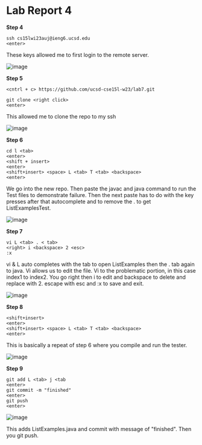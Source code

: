# Lab Report 4

**Step 4**

```
ssh cs15lwi23auj@ieng6.ucsd.edu
<enter>
```

These keys allowed me to first login to the remote server.

![image](https://user-images.githubusercontent.com/122576152/221480709-b27e3f65-87ad-4c91-92d6-bbb6c0d72dbc.png)

**Step 5**
```
<cntrl + c> https://github.com/ucsd-cse15l-w23/lab7.git
```
```
git clone <right click> 
<enter>
```

This allowed me to clone the repo to my ssh

![image](https://user-images.githubusercontent.com/122576152/221481129-7c6b52d6-deb7-44c9-891a-9ae4fea68f2d.png)

**Step 6**

```
cd l <tab>
<enter>
<shift + insert>
<enter>
<shift+insert> <space> L <tab> T <tab> <backspace>
<enter>
```

We go into the new repo. Then paste the javac and java command to run the Test files to demonstrate failure. 
Then the next paste has to do with the  key presses after that autocomplete and <backspace> to remove the . to get ListExamplesTest.
  
![image](https://user-images.githubusercontent.com/122576152/221481697-1ab9f951-6529-426f-8f42-3b82d7826831.png)
  
**Step 7**
  
```
vi L <tab> . < tab>
<right> i <backspace> 2 <esc>
:x
```

vi & L auto completes with the tab to open ListExamples then the . tab again to java. Vi allows us to edit the file. Vi to the problematic portion, in this case index1 to index2.
You go right then i to edit and backspace to delete and replace with 2. escape with esc and :x to save and exit.
  
 ![image](https://user-images.githubusercontent.com/122576152/221482124-5e8ed76c-7a32-4e25-b8bf-a38a62af82f4.png)
  
  **Step 8**
  
  ```
<shift+insert>
<enter>
<shift+insert> <space> L <tab> T <tab> <backspace>
<enter>
```
This is basically a repeat of step 6 where you compile and run the tester.

![image](https://user-images.githubusercontent.com/122576152/221482304-2addd3ff-6634-433c-9a41-6a8816731cc3.png)

**Step 9**
  
```
git add L <tab> j <tab
<enter>
git commit -m "finished"
<enter>
git push
<enter>
```
  
![image](https://user-images.githubusercontent.com/122576152/221482652-3abcadc5-c1ac-4f4a-83eb-4187178d3e68.png)
  
This adds ListExamples.java and commit with message of "finished". Then you git push.







